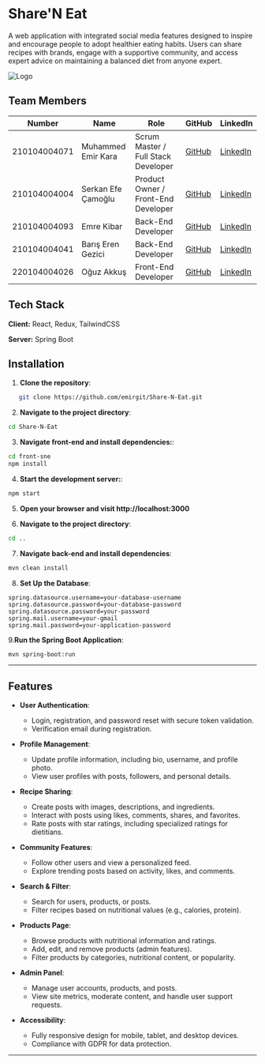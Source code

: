 # Share'N Eat

A web application with integrated social media features designed to inspire and encourage people to adopt healthier eating habits. Users can share recipes with brands, engage with a supportive community, and access expert advice on maintaining a balanced diet from anyone expert.

![Logo](Logo)

## Team Members

| Number         | Name                | Role                               | GitHub                                        | LinkedIn                                     |
|----------------|---------------------|------------------------------------|-----------------------------------------------|---------------------------------------------|
| 210104004071   | Muhammed Emir Kara  | Scrum Master / Full Stack Developer  | [GitHub](https://github.com/emirgit) | [LinkedIn](https://www.linkedin.com/in/muhammed-emir-kara-787605251/) |
| 210104004004   | Serkan Efe Çamoğlu  | Product Owner / Front-End Developer| [GitHub](https://github.com/serkanefecamoglu) | [LinkedIn](https://linkedin.com/in/serkanefecamoglu) |
| 210104004093   | Emre Kibar          | Back-End Developer                 | [GitHub](https://github.com/emrekibar)        | [LinkedIn](https://linkedin.com/in/emrekibar)        |
| 210104004041   | Barış Eren Gezici   | Back-End Developer                 | [GitHub](https://github.com/bariseg)  | [LinkedIn](https://linkedin.com/in/bariserengezici)  |
| 220104004026   | Oğuz Akkuş          | Front-End Developer                | [GitHub](https://github.com/oguzakkus)        | [LinkedIn](https://linkedin.com/in/oguzakkus)        |


## Tech Stack

**Client:** React, Redux, TailwindCSS

**Server:** Spring Boot


## Installation

1. **Clone the repository**:
```bash
   git clone https://github.com/emirgit/Share-N-Eat.git
```
2. **Navigate to the project directory**: 
```bash
cd Share-N-Eat
```
3. **Navigate front-end and install dependencies:**: 
```bash
cd front-sne
npm install
```
4. **Start the development server:**: 
```bash
npm start
```
5. **Open your browser and visit http://localhost:3000**

6. **Navigate to the project directory**: 
```bash
cd ..
```
7. **Navigate back-end and install dependencies**: 
```bash
mvn clean install
```
8. **Set Up the Database**: 
```application.properties:
spring.datasource.username=your-database-username
spring.datasource.password=your-database-password
spring.datasource.password=your-password
spring.mail.username=your-gmail
spring.mail.password=your-application-password
```
9.**Run the Spring Boot Application**: 
```bash
mvn spring-boot:run
```
---

## Features

- **User Authentication**:
  - Login, registration, and password reset with secure token validation.
  - Verification email during registration.

- **Profile Management**:
  - Update profile information, including bio, username, and profile photo.
  - View user profiles with posts, followers, and personal details.

- **Recipe Sharing**:
  - Create posts with images, descriptions, and ingredients.
  - Interact with posts using likes, comments, shares, and favorites.
  - Rate posts with star ratings, including specialized ratings for dietitians.

- **Community Features**:
  - Follow other users and view a personalized feed.
  - Explore trending posts based on activity, likes, and comments.

- **Search & Filter**:
  - Search for users, products, or posts.
  - Filter recipes based on nutritional values (e.g., calories, protein).

- **Products Page**:
  - Browse products with nutritional information and ratings.
  - Add, edit, and remove products (admin features).
  - Filter products by categories, nutritional content, or popularity.

- **Admin Panel**:
  - Manage user accounts, products, and posts.
  - View site metrics, moderate content, and handle user support requests.

- **Accessibility**:
  - Fully responsive design for mobile, tablet, and desktop devices.
  - Compliance with GDPR for data protection.

---

